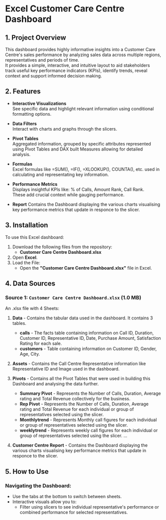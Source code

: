 # Excel Customer Care Centre Dashboard

## 1. Project Overview
This dashboard provides highly informative insights into a Customer Care Centre's sales performance by analyzing sales data across multiple regions, representatives and periods of time.  
It provides a simple, interactive, and intuitive layout to aid stakeholders track useful key performance indicators (KPIs), identify trends, reveal context and support informed decision making.

## 2. Features
- **Interactive Visualizations**  
  See specific data and highlight relevant information using conditional formatting options. 

- **Data Filters**  
  Interact with charts and graphs through the slicers.

- **Pivot Tables**  
  Aggregated information, grouped by specific attributes represented using Pivot Tables and DAX built Measures allowing for detailed analysis.

- **Formulas**  
  Excel formulas like =SUM(), =IF(), =XLOOKUP(), COUNTA(), etc. used in calculating and representating key information.

- **Performance Metrics**  
  Displays insightful KPIs like: % of Calls, Amount Rank, Call Rank.  
  These add crucial context while gauging performance.

- **Report**
  Contains the Dashboard displaying the various charts visualising key performance metrics that update in responce to the slicer.  

## 3. Installation
To use this Excel dashboard:

1. Download the following files from the repository:
   - **Customer Care Centre Dashboard.xlsx**
2. Open **Excel**.
3. Load the File:
   - Open the **"Customer Care Centre Dashboard.xlsx"** file in Excel.

## 4. Data Sources

### Source 1: `Customer Care Centre Dashboard.xlsx` (1.0 MB)
An .xlsx file with 4 Sheets:
1. **Data** - Contains the tabular data used in the dashboard. It contains 3 tables.
     - **calls** - The facts table containing information on Call ID, Duration, Customer ID, Representative ID, Date, Purchase Amount, Satisfaction Rating for each sale.
     - **customers** - Table containing information on Customer ID, Gender, Age, City.
       
2. **Assets** - Contains the Call Centre Representative information like Representative ID and Image used in the dashboard.

3. **Pivots** - Contains all the Pivot Tables that were used in building this Dashboard and analysing the data further.
   - **Summary Pivot** - Represents the Number of Calls, Duration, Average rating and Total Revenue collectively for the business.
   - **Rep Pivot** - Represents the Number of Calls, Duration, Average rating and Total Revenue for each individual or group of representatives selected using the slicer.
   - **Monthlytrend** - Represents Monthly call figures for each individual or group of representatives selected using the slicer.
   - **weeklytrend** - Represents weekly call figures for each individual or group of representatives selected using the slicer.
     ...

4. **Customer Centre Report** - Contains the Dashboard displaying the various charts visualising key performance metrics that update in responce to the slicer.  

## 5. How to Use

### Navigating the Dashboard:
- Use the tabs at the bottom to switch between sheets.
- Interactive visuals allow you to:
  - Filter using slicers to see individual representative's performance or combined performance for selected representatives.
